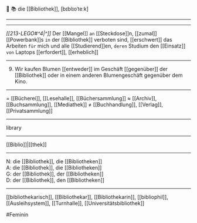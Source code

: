 🔴 📚 die [[Bibliothek]], [bɪblɪoˈteːk]

---
---

*[[213-LEGO#^4|^]]* Der [[Mangel]] `an` [[Steckdose]]n, [[zumal]] [[Powerbank]]s `in` der [[Bibliothek]] verboten sind, [[erschwert]] das Arbeiten `für` mich und alle [[Studierend]]en, `deren` Studium den [[Einsatz]] `von` Laptops [[erfordert]], [[erheblich]] 



---

9. Wir kaufen Blumen [[entweder]] im Geschäft [[gegenüber]] der [[Bibliothek]] oder in einem anderen Blumengeschäft gegenüber dem Kino.


---
= [[Bücherei]], [[Lesehalle]], [[Büchersammlung]]
≈ [[Archiv]], [[Buchsammlung]], [[Mediathek]]
≠ [[Buchhandlung]], [[Verlag]], [[Privatsammlung]]

---
library

---
[[Biblio]]|[[thek]]

---
N: die [[Bibliothek]], die [[Bibliotheken]]  
A: die [[Bibliothek]], die [[Bibliotheken]]  
G: der [[Bibliothek]], der [[Bibliotheken]]  
D: der [[Bibliothek]], den [[Bibliotheken]]  

---
[[bibliothekarisch]], [[Bibliothekar]], [[Bibliothekarin]], [[bibliophil]], [[Ausleihsystem]], [[Turnhalle]], [[Universitätsbibliothek]]

#Feminin 